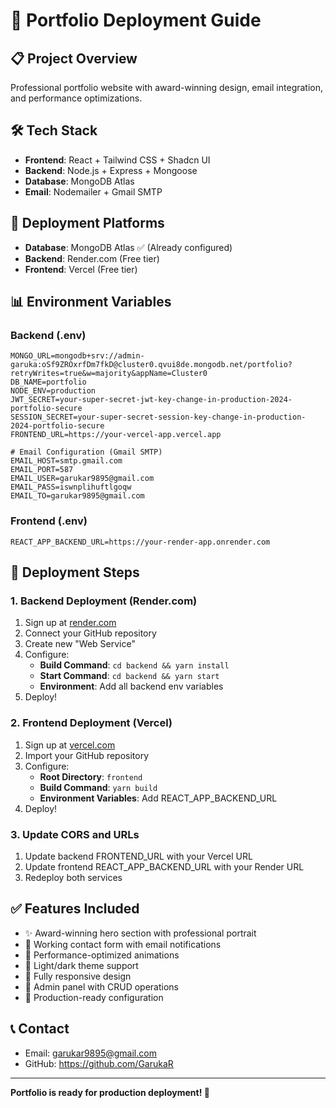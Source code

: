 # 🚀 Portfolio Deployment Guide

## 📋 Project Overview
Professional portfolio website with award-winning design, email integration, and performance optimizations.

## 🛠️ Tech Stack
- **Frontend**: React + Tailwind CSS + Shadcn UI
- **Backend**: Node.js + Express + Mongoose  
- **Database**: MongoDB Atlas
- **Email**: Nodemailer + Gmail SMTP

## 🔧 Deployment Platforms
- **Database**: MongoDB Atlas ✅ (Already configured)
- **Backend**: Render.com (Free tier)
- **Frontend**: Vercel (Free tier)

## 📊 Environment Variables

### Backend (.env)
```
MONGO_URL=mongodb+srv://admin-garuka:oSf9ZROxrfDm7fkD@cluster0.qvui8de.mongodb.net/portfolio?retryWrites=true&w=majority&appName=Cluster0
DB_NAME=portfolio
NODE_ENV=production
JWT_SECRET=your-super-secret-jwt-key-change-in-production-2024-portfolio-secure
SESSION_SECRET=your-super-secret-session-key-change-in-production-2024-portfolio-secure
FRONTEND_URL=https://your-vercel-app.vercel.app

# Email Configuration (Gmail SMTP)
EMAIL_HOST=smtp.gmail.com
EMAIL_PORT=587
EMAIL_USER=garukar9895@gmail.com
EMAIL_PASS=iswnplihuftlgoqw
EMAIL_TO=garukar9895@gmail.com
```

### Frontend (.env)
```
REACT_APP_BACKEND_URL=https://your-render-app.onrender.com
```

## 🚀 Deployment Steps

### 1. Backend Deployment (Render.com)
1. Sign up at [render.com](https://render.com)
2. Connect your GitHub repository
3. Create new "Web Service"
4. Configure:
   - **Build Command**: `cd backend && yarn install`
   - **Start Command**: `cd backend && yarn start`
   - **Environment**: Add all backend env variables
5. Deploy!

### 2. Frontend Deployment (Vercel)
1. Sign up at [vercel.com](https://vercel.com)
2. Import your GitHub repository
3. Configure:
   - **Root Directory**: `frontend`
   - **Build Command**: `yarn build`
   - **Environment Variables**: Add REACT_APP_BACKEND_URL
4. Deploy!

### 3. Update CORS and URLs
1. Update backend FRONTEND_URL with your Vercel URL
2. Update frontend REACT_APP_BACKEND_URL with your Render URL
3. Redeploy both services

## ✅ Features Included
- ✨ Award-winning hero section with professional portrait
- 📧 Working contact form with email notifications
- 🎨 Performance-optimized animations
- 🌙 Light/dark theme support
- 📱 Fully responsive design
- 🔐 Admin panel with CRUD operations
- 🚀 Production-ready configuration

## 📞 Contact
- Email: garukar9895@gmail.com
- GitHub: https://github.com/GarukaR

---
**Portfolio is ready for production deployment! 🎉**